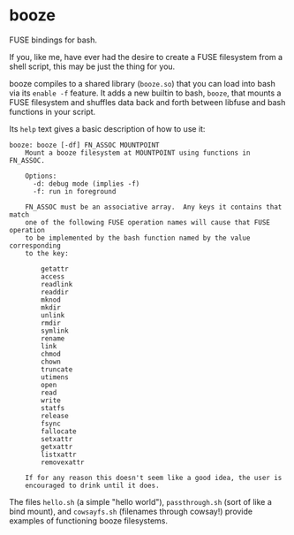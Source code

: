 booze
=====

FUSE bindings for bash.

If you, like me, have ever had the desire to create a FUSE filesystem
from a shell script, this may be just the thing for you.

booze compiles to a shared library (`booze.so`) that you can load into
bash via its `enable -f` feature.  It adds a new builtin to bash,
`booze`, that mounts a FUSE filesystem and shuffles data back and
forth between libfuse and bash functions in your script.

Its `help` text gives a basic description of how to use it:

    booze: booze [-df] FN_ASSOC MOUNTPOINT
        Mount a booze filesystem at MOUNTPOINT using functions in FN_ASSOC.

        Options:
          -d: debug mode (implies -f)
          -f: run in foreground

        FN_ASSOC must be an associative array.  Any keys it contains that match
        one of the following FUSE operation names will cause that FUSE operation
        to be implemented by the bash function named by the value corresponding
        to the key:

            getattr
            access
            readlink
            readdir
            mknod
            mkdir
            unlink
            rmdir
            symlink
            rename
            link
            chmod
            chown
            truncate
            utimens
            open
            read
            write
            statfs
            release
            fsync
            fallocate
            setxattr
            getxattr
            listxattr
            removexattr

        If for any reason this doesn't seem like a good idea, the user is
        encouraged to drink until it does.

The files `hello.sh` (a simple "hello world"), `passthrough.sh` (sort
of like a bind mount), and `cowsayfs.sh` (filenames through cowsay!)
provide examples of functioning booze filesystems.
